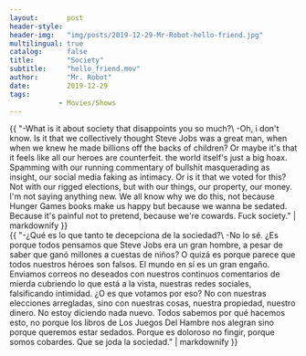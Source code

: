 ```yaml
---
layout:       post
header-style: 
header-img:   "img/posts/2019-12-29-Mr-Robot-hello-friend.jpg"
multilingual: true
catalog:      false
title:        "Society"
subtitle:     "hello_friend.mov"
author:       "Mr. Robot"
date:         2019-12-29 
tags:
            - Movies/Shows
---
```


<div class="en post-container">
    {{ "-What is it about society that disappoints you so much?\
        -Oh, i don't know. Is it that we collectively thought Steve Jobs was a great man, when when we knew he made billions off the backs of children? Or maybe it's that it feels like all our heroes are counterfeit. the world itself's just a big hoax. Spamming with our running commentary of bullshit masquerading as insight, our social media faking as intimacy. Or is it that we voted for this? Not with our rigged elections, but with our things, our property, our money. I'm not saying anything new. We all know why we do this, not because Hunger Games books make us happy but because we wanna be sedated. Because it's painful not to pretend, because we're cowards. Fuck society." | markdownify }}
</div>

<div class="es post-container">
    {{ "-¿Qué es lo que tanto te decepciona de la sociedad?\
        -No lo sé. ¿Es porque todos pensamos que Steve Jobs era un gran hombre, a pesar de saber que ganó millones a cuestas de niños? O quizá es porque parece que todos nuestros héroes son falsos. El mundo en sí es un gran engaño. Enviamos correos no deseados con nuestros continuos comentarios de mierda cubriendo lo que está a la vista, nuestras redes sociales, falsificando intimidad. ¿O es que votamos por eso? No con nuestras elecciones arregladas, sino con nuestras cosas, nuestra propiedad, nuestro dinero. No estoy diciendo nada nuevo. Todos sabemos por qué hacemos esto, no porque los libros de Los Juegos Del Hambre nos alegran sino porque queremos estar sedados. Porque es doloroso no fingir, porque somos cobardes. Que se joda la sociedad." | markdownify }}
</div>
